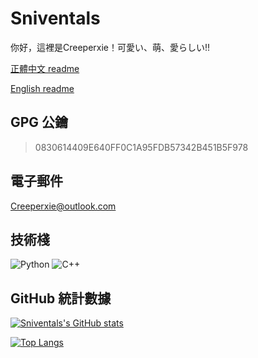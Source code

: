 # Sniventals

你好，這裡是Creeperxie！可愛い、萌、愛らしい!!

[正體中文 readme](https://github.com/creeper-xie/creeper-xie/blob/main/README.md)

[English readme](https://github.com/creeper-xie/creeper-xie/blob/main/README.en.md)

## GPG 公鑰

> 0830614409E640FF0C1A95FDB57342B451B5F978

## 電子郵件

<Creeperxie@outlook.com>

## 技術棧

![Python](https://img.shields.io/badge/python-3670A0?style=for-the-badge&logo=python&logoColor=ffdd54)
![C++](https://img.shields.io/badge/c++-%2300599C.svg?style=for-the-badge&logo=c%2B%2B&logoColor=white)

## GitHub 統計數據 

[![Sniventals's GitHub stats](https://github-readme-stats-kappa-sepia-70.vercel.app/api?username=creeper-xie&count_private=true&show_icons=true&theme=catppuccin_mocha&locale=zh-tw&layout=compact)](https://github.com/anuraghazra/github-readme-stats)

[![Top Langs](https://github-readme-stats-kappa-sepia-70.vercel.app/api/top-langs/?username=creeper-xie&theme=catppuccin_mocha&locale=zh-tw&layout=compact)](https://github.com/anuraghazra/github-readme-stats)
